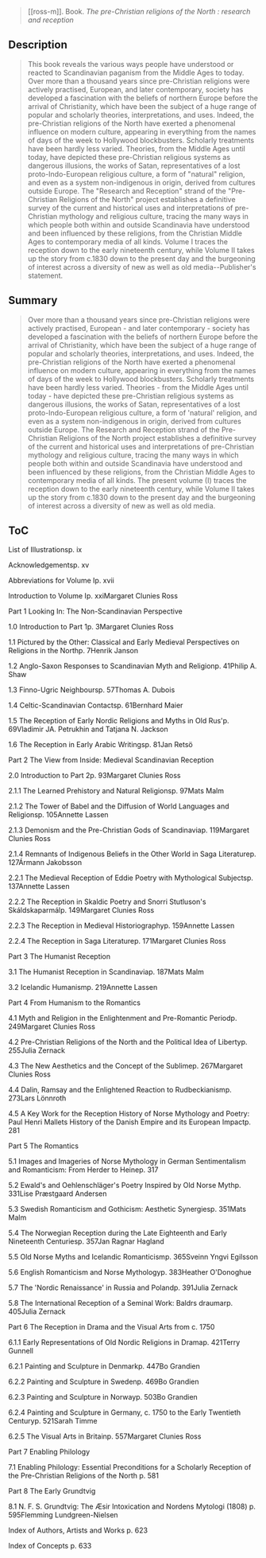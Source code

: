 > [[ross-m]]. 
> Book.
> *The pre-Christian religions of the North : research and reception*


## Description
> This book reveals the various ways people have understood or reacted to Scandinavian paganism from the Middle Ages to today. Over more than a thousand years since pre-Christian religions were actively practised, European, and later contemporary, society has developed a fascination with the beliefs of northern Europe before the arrival of Christianity, which have been the subject of a huge range of popular and scholarly theories, interpretations, and uses. Indeed, the pre-Christian religions of the North have exerted a phenomenal influence on modern culture, appearing in everything from the names of days of the week to Hollywood blockbusters. Scholarly treatments have been hardly less varied. Theories, from the Middle Ages until today, have depicted these pre-Christian religious systems as dangerous illusions, the works of Satan, representatives of a lost proto-Indo-European religious culture, a form of "natural" religion, and even as a system non-indigenous in origin, derived from cultures outside Europe. The "Research and Reception" strand of the "Pre-Christian Religions of the North" project establishes a definitive survey of the current and historical uses and interpretations of pre-Christian mythology and religious culture, tracing the many ways in which people both within and outside Scandinavia have understood and been influenced by these religions, from the Christian Middle Ages to contemporary media of all kinds. Volume I traces the reception down to the early nineteenth century, while Volume II takes up the story from c.1830 down to the present day and the burgeoning of interest across a diversity of new as well as old media--Publisher's statement.

## Summary
> Over more than a thousand years since pre-Christian religions were actively practised, European - and later contemporary - society has developed a fascination with the beliefs of northern Europe before the arrival of Christianity, which have been the subject of a huge range of popular and scholarly theories, interpretations, and uses. Indeed, the pre-Christian religions of the North have exerted a phenomenal influence on modern culture, appearing in everything from the names of days of the week to Hollywood blockbusters. Scholarly treatments have been hardly less varied. Theories - from the Middle Ages until today - have depicted these pre-Christian religious systems as dangerous illusions, the works of Satan, representatives of a lost proto-Indo-European religious culture, a form of 'natural' religion, and even as a system non-indigenous in origin, derived from cultures outside Europe. The Research and Reception strand of the Pre-Christian Religions of the North project establishes a definitive survey of the current and historical uses and interpretations of pre-Christian mythology and religious culture, tracing the many ways in which people both within and outside Scandinavia have understood and been influenced by these religions, from the Christian Middle Ages to contemporary media of all kinds. The present volume (I) traces the reception down to the early nineteenth century, while Volume II takes up the story from c.1830 down to the present day and the burgeoning of interest across a diversity of new as well as old media.

## ToC
List of Illustrationsp. ix 

Acknowledgementsp. xv 

Abbreviations for Volume Ip. xvii 

Introduction to Volume Ip. xxiMargaret Clunies Ross

Part 1 Looking In: The Non-Scandinavian Perspective  

1.0 Introduction to Part 1p. 3Margaret Clunies Ross

1.1 Pictured by the Other: Classical and Early Medieval Perspectives on Religions in the Northp. 7Henrik Janson

1.2 Anglo-Saxon Responses to Scandinavian Myth and Religionp. 41Philip A. Shaw

1.3 Finno-Ugric Neighboursp. 57Thomas A. Dubois

1.4 Celtic-Scandinavian Contactsp. 61Bernhard Maier

1.5 The Reception of Early Nordic Religions and Myths in Old Rus'p. 69Vladimir JA. Petrukhin and Tatjana N. Jackson

1.6 The Reception in Early Arabic Writingsp. 81Jan Retsö

Part 2 The View from Inside: Medieval Scandinavian Reception  

2.0 Introduction to Part 2p. 93Margaret Clunies Ross

2.1.1 The Learned Prehistory and Natural Religionsp. 97Mats Malm

2.1.2 The Tower of Babel and the Diffusion of World Languages and Religionsp. 105Annette Lassen

2.1.3 Demonism and the Pre-Christian Gods of Scandinaviap. 119Margaret Clunies Ross

2.1.4 Remnants of Indigenous Beliefs in the Other World in Saga Literaturep. 127Ármann Jakobsson

2.2.1 The Medieval Reception of Eddie Poetry with Mythological Subjectsp. 137Annette Lassen

2.2.2 The Reception in Skaldic Poetry and Snorri Stutluson's Skáldskaparmálp. 149Margaret Clunies Ross

2.2.3 The Reception in Medieval Historiographyp. 159Annette Lassen

2.2.4 The Reception in Saga Literaturep. 171Margaret Clunies Ross

Part 3 The Humanist Reception  

3.1 The Humanist Reception in Scandinaviap. 187Mats Malm

3.2 Icelandic Humanismp. 219Annette Lassen

Part 4 From Humanism to the Romantics  

4.1 Myth and Religion in the Enlightenment and Pre-Romantic Periodp. 249Margaret Clunies Ross

4.2 Pre-Christian Religions of the North and the Political Idea of Libertyp. 255Julia Zernack

4.3 The New Aesthetics and the Concept of the Sublimep. 267Margaret Clunies Ross

4.4 Dalin, Ramsay and the Enlightened Reaction to Rudbeckianismp. 273Lars Lönnroth

4.5 A Key Work for the Reception History of Norse Mythology and Poetry: Paul Henri Mallets History of the Danish Empire and its European Impactp. 281

Part 5 The Romantics  

5.1 Images and Imageries of Norse Mythology in German Sentimentalism and Romanticism: From Herder to Heinep. 317

5.2 Ewald's and Oehlenschläger's Poetry Inspired by Old Norse Mythp. 331Lise Præstgaard Andersen

5.3 Swedish Romanticism and Gothicism: Aesthetic Synergiesp. 351Mats Malm

5.4 The Norwegian Reception during the Late Eighteenth and Early Nineteenth Centuriesp. 357Jan Ragnar Hagland

5.5 Old Norse Myths and Icelandic Romanticismp. 365Sveinn Yngvi Egilsson

5.6 English Romanticism and Norse Mythologyp. 383Heather O'Donoghue

5.7 The 'Nordic Renaissance' in Russia and Polandp. 391Julia Zernack

5.8 The International Reception of a Seminal Work: Baldrs draumarp. 405Julia Zernack

Part 6 The Reception in Drama and the Visual Arts from c. 1750  

6.1.1 Early Representations of Old Nordic Religions in Dramap. 421Terry Gunnell

6.2.1 Painting and Sculpture in Denmarkp. 447Bo Grandien

6.2.2 Painting and Sculpture in Swedenp. 469Bo Grandien

6.2.3 Painting and Sculpture in Norwayp. 503Bo Grandien

6.2.4 Painting and Sculpture in Germany, c. 1750 to the Early Twentieth Centuryp. 521Sarah Timme

6.2.5 The Visual Arts in Britainp. 557Margaret Clunies Ross

Part 7 Enabling Philology  

7.1 Enabling Philology: Essential Preconditions for a Scholarly Reception of the Pre-Christian Religions of the North p. 581

Part 8 The Early Grundtvig  

8.1 N. F. S. Grundtvig: The Æsir Intoxication and Nordens Mytologi (1808) p. 595Flemming Lundgreen-Nielsen

Index of Authors, Artists and Works p. 623 

Index of Concepts p. 633